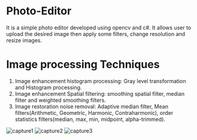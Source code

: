 # Photo-Editor
It is a simple photo editor developed using opencv and c#. It allows user to upload the desired image then apply some filters, change resolution and resize images.
# Image processing Techniques
1. Image enhancement histogram processing: Gray level transformation and Histogram processing.
2. Image enhancement Spatial filtering: smoothing spatial filter, median filter and weighted smoothing filters.
3. Image restoration noise removal: Adaptive median filter, Mean filters(Arithmetic, Geometric, Harmonic, Contraharmonic), order statistics filters(median, max, min, midpoint, alpha-trimmed).

![capture1](https://user-images.githubusercontent.com/34573316/34061274-3475d114-e1f0-11e7-8924-b81846a2a036.JPG)
![capture2](https://user-images.githubusercontent.com/34573316/34061275-34ab8c46-e1f0-11e7-99f4-e44f3ab44a34.JPG)
![capture3](https://user-images.githubusercontent.com/34573316/34061276-34d72f0e-e1f0-11e7-9828-c1ee8871d0d3.JPG)


